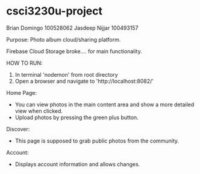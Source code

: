 # csci3230u-project

Brian Domingo 100528062
Jasdeep Nijjar 100493157

Purpose: Photo album cloud/sharing platform. 

Firebase Cloud Storage broke.... for main functionality.

HOW TO RUN:
1. In terminal 'nodemon' from root directory
2. Open a browser and navigate to 'http://localhost:8082/'

Home Page:
- You can view photos in the main content area and show a more detailed view when clicked.
- Upload photos by pressing the green plus button.

Discover:
- This page is supposed to grab public photos from the community.

Account:
- Displays account information and allows changes.